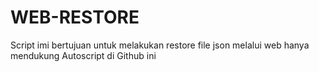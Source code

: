 <h1>WEB-RESTORE</h1>
Script imi bertujuan untuk melakukan restore file json melalui web
hanya mendukung Autoscript di Github ini

